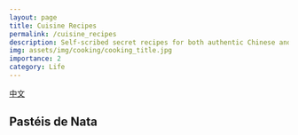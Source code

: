 ```yaml
---
layout: page
title: Cuisine Recipes
permalink: /cuisine_recipes
description: Self-scribed secret recipes for both authentic Chinese and Western cuisines
img: assets/img/cooking/cooking_title.jpg
importance: 2
category: Life
---
```

<div class="button-row">
  <a href="cuisine_recipes_zh" class="fancy-button">中文</a>
</div>

## Pastéis de Nata

